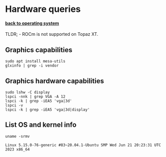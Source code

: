 # Hardware queries

#### <div style="text-align: left"> <a href="../os.md"><b>back to operating system</b></a> <br/></div>

TLDR; - ROCm is not supported on Topaz XT.

## Graphics capabilities

    sudo apt install mesa-utils 
    glxinfo | grep -i vendor 

## Graphics hardware capabilities

    sudo lshw -C display 
    lspci -nnk | grep VGA -A 12 
    lspci -k | grep -iEA5 'vga|3d' 
    lspci -v 
    lspci -k | grep -iEA5 'vga|3d|display' 

## List OS and kernel info
```
uname -srmv
``` 
    Linux 5.15.0-76-generic #83~20.04.1-Ubuntu SMP Wed Jun 21 20:23:31 UTC 2023 x86_64